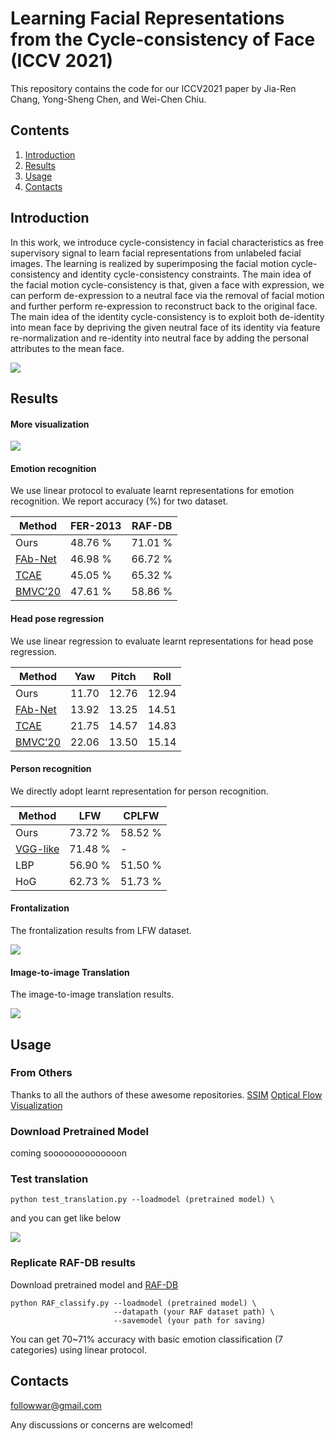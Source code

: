 # Learning Facial Representations from the Cycle-consistency of Face (ICCV 2021)

This repository contains the code for our ICCV2021 paper by Jia-Ren Chang, Yong-Sheng Chen, and Wei-Chen Chiu.

## Contents

1. [Introduction](#introduction)
2. [Results](#results)
3. [Usage](#usage)
4. [Contacts](#contacts)

## Introduction
In this work, we introduce cycle-consistency in facial characteristics as free supervisory signal to learn facial representations from unlabeled facial images. The learning is realized by superimposing the facial motion cycle-consistency and identity cycle-consistency constraints. The main idea of the facial motion cycle-consistency is that, given a face with expression, we can perform de-expression to a neutral face via the removal of facial motion and further perform re-expression to reconstruct back to the original face. The main idea of the identity cycle-consistency is to exploit both de-identity into mean face by depriving the given neutral face of its identity via feature re-normalization and re-identity into neutral face by adding the personal attributes to the mean face.

<img align="center" src="https://user-images.githubusercontent.com/11732099/128152906-4ebc6711-7fc0-431a-9145-4b2c7f12a7fb.png">

## Results

#### More visualization

<img align="center" src="https://user-images.githubusercontent.com/11732099/128154030-7936207d-a8f2-4a57-80e2-f5565515de00.png">

#### Emotion recognition

We use linear protocol to evaluate learnt representations for emotion recognition. We report accuracy (%) for two dataset.

| Method | FER-2013 | RAF-DB |
|---|---|---|
| Ours | 48.76 % | 71.01 % |
| [FAb-Net](https://arxiv.org/abs/1808.06882) | 46.98 % | 66.72 % |
| [TCAE](https://openaccess.thecvf.com/content_CVPR_2019/papers/Li_Self-Supervised_Representation_Learning_From_Videos_for_Facial_Action_Unit_Detection_CVPR_2019_paper.pdf) | 45.05 % | 65.32 % |
| [BMVC’20](https://www.bmvc2020-conference.com/assets/papers/0861.pdf) | 47.61 % | 58.86 % |

#### Head  pose  regression

We use linear regression to evaluate learnt representations for head pose regression.

| Method | Yaw | Pitch | Roll |
|---|---|---|---|
| Ours | 11.70 | 12.76 | 12.94 |
| [FAb-Net](https://arxiv.org/abs/1808.06882) | 13.92 | 13.25 | 14.51 |
| [TCAE](https://openaccess.thecvf.com/content_CVPR_2019/papers/Li_Self-Supervised_Representation_Learning_From_Videos_for_Facial_Action_Unit_Detection_CVPR_2019_paper.pdf) | 21.75 | 14.57 | 14.83 |
| [BMVC’20](https://www.bmvc2020-conference.com/assets/papers/0861.pdf) | 22.06 | 13.50 | 15.14 |


#### Person recognition

We directly adopt learnt representation for person recognition.

| Method | LFW | CPLFW |
|---|---|---|
| Ours | 73.72 % | 58.52 % |
| [VGG-like](https://arxiv.org/abs/1803.01260) | 71.48 % | - |
| LBP | 56.90 % | 51.50 % |
| HoG | 62.73 % | 51.73 % |

#### Frontalization

The frontalization results from LFW dataset. 

<img align="center" src="https://user-images.githubusercontent.com/11732099/128305185-0020f0b8-7a90-4394-b71d-35a95a05bec2.png">


#### Image-to-image Translation

The image-to-image translation results. 

<img align="center" src="https://user-images.githubusercontent.com/11732099/128305387-fbd9c7c6-6431-43c1-9109-9e766d065cda.png">


## Usage

### From Others

Thanks to all the authors of these awesome repositories.
[SSIM](https://github.com/Po-Hsun-Su/pytorch-ssim)
[Optical Flow Visualization](https://github.com/tomrunia/OpticalFlow_Visualization)

### Download Pretrained Model

coming soooooooooooooon

### Test translation

```
python test_translation.py --loadmodel (pretrained model) \
```

and you can get like below

<img align="center" src="https://github.com/JiaRenChang/FaceCycle/blob/master/Test_translation/translation0.png">

### Replicate RAF-DB results

Download pretrained model and [RAF-DB](http://www.whdeng.cn/RAF/model1.html)

```
python RAF_classify.py --loadmodel (pretrained model) \
                       --datapath (your RAF dataset path) \
                       --savemodel (your path for saving)
```

You can get 70~71% accuracy with basic emotion classification (7 categories) using linear protocol.

## Contacts
followwar@gmail.com

Any discussions or concerns are welcomed!
